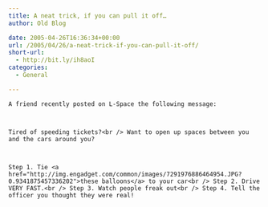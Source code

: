 ```yaml
---
title: A neat trick, if you can pull it off…
author: Old Blog

date: 2005-04-26T16:36:34+00:00
url: /2005/04/26/a-neat-trick-if-you-can-pull-it-off/
short-url:
  - http://bit.ly/ih8aoI
categories:
  - General

---
```

<div class='microid-http+http:sha1:36dbe877735ecbe4f23f9fad6d325769fcca45b6'>
  
    A friend recently posted on L-Space the following message:
  
  
  
    Tired of speeding tickets?<br /> Want to open up spaces between you and the cars around you?
  
  
  
    Step 1. Tie <a href="http://img.engadget.com/common/images/7291976886464954.JPG?0.9341875457336202">these balloons</a> to your car<br /> Step 2. Drive VERY FAST.<br /> Step 3. Watch people freak out<br /> Step 4. Tell the officer you thought they were real!
  
